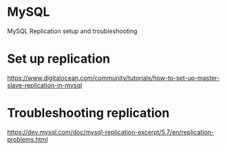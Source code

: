 # MySQL
MySQL Replication setup and troubleshooting

# Set up replication
https://www.digitalocean.com/community/tutorials/how-to-set-up-master-slave-replication-in-mysql

# Troubleshooting replication
https://dev.mysql.com/doc/mysql-replication-excerpt/5.7/en/replication-problems.html


